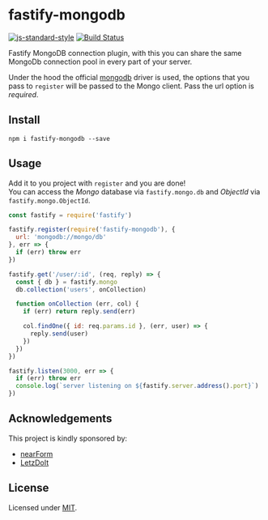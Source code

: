 # fastify-mongodb
[![js-standard-style](https://img.shields.io/badge/code%20style-standard-brightgreen.svg?style=flat)](http://standardjs.com/)  [![Build Status](https://travis-ci.org/fastify/fastify-mongodb.svg?branch=master)](https://travis-ci.org/fastify/fastify-mongodb)

Fastify MongoDB connection plugin, with this you can share the same MongoDb connection pool in every part of your server.

Under the hood the official [mongodb](https://github.com/mongodb/node-mongodb-native) driver is used, the options that you pass to `register` will be passed to the Mongo client. Pass the url option is *required*.

## Install
```
npm i fastify-mongodb --save
```
## Usage
Add it to you project with `register` and you are done!  
You can access the *Mongo* database via `fastify.mongo.db` and *ObjectId* via `fastify.mongo.ObjectId`.
```js
const fastify = require('fastify')

fastify.register(require('fastify-mongodb'), {
  url: 'mongodb://mongo/db'
}, err => {
  if (err) throw err
})

fastify.get('/user/:id', (req, reply) => {
  const { db } = fastify.mongo
  db.collection('users', onCollection)

  function onCollection (err, col) {
    if (err) return reply.send(err)

    col.findOne({ id: req.params.id }, (err, user) => {
      reply.send(user)
    })
  })
})

fastify.listen(3000, err => {
  if (err) throw err
  console.log(`server listening on ${fastify.server.address().port}`)
})
```

## Acknowledgements

This project is kindly sponsored by:
- [nearForm](http://nearform.com)
- [LetzDoIt](http://www.letzdoitapp.com/)

## License

Licensed under [MIT](./LICENSE).
